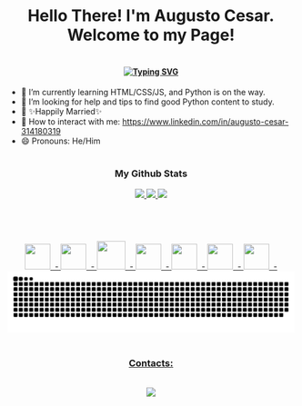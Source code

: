 <h1 align="center">Hello There! I'm Augusto Cesar. <br> Welcome to my Page! </h1>

# <h4 align="center">[![Typing SVG](https://readme-typing-svg.herokuapp.com?color=%23F7F6F7&lines=I+accept+constructive+opinions;To+improve+myself+as+a+Developer)](https://git.io/typing-svg)</h4>


- 🌱 I’m currently learning HTML/CSS/JS, and Python is on the way.
- 📌 I’m looking for help and tips to find good Python content to study.
- 💍 ✨Happily Married✨
- 💌 How to interact with me: https://www.linkedin.com/in/augusto-cesar-314180319
- 😄 Pronouns: He/Him

# <h3 align="center">My Github Stats</h3>
  
<div align="center">
<a href="https://github.com/Taynara-Veloso">
<img height="190em" src="https://github-readme-stats.vercel.app/api?username=SrKaesarac&show_icons=true&theme=radical&hide_border=true&include_all_commits=true&count_private=true"/>
<img height="190em" src="https://github-readme-stats.vercel.app/api/top-langs/?username=SrKaesarac&layout=compact&hide_border=true&langs_count=7&theme=radical"/>  
<img height="190em" src="https://github-readme-streak-stats.herokuapp.com/?user=SrKaesarac&layout=compact&theme=radical&hide_border=true"/>
</div>
  
# <h3 align="center"></h3><br>
<div align="center" style="display: inline_block"><br>
  <img height="45px" width="45px" src="https://cdn.jsdelivr.net/gh/devicons/devicon/icons/csharp/csharp-original.svg" /> 	&nbsp;&#45;
  <img height="45px" width="45px" src="https://cdn.jsdelivr.net/gh/devicons/devicon/icons/dotnetcore/dotnetcore-original.svg" /> &nbsp;&#45;
  <img height="50px" width="50px" src="https://cdn.jsdelivr.net/gh/devicons/devicon@latest/icons/nodejs/nodejs-plain-wordmark.svg" /> &nbsp;&#45;
  <img height="45px" width="45px" src="https://cdn.jsdelivr.net/gh/devicons/devicon/icons/javascript/javascript-plain.svg" /> 	&nbsp;&#45;
  <img height="45px" width="45px" src="https://cdn.jsdelivr.net/gh/devicons/devicon/icons/typescript/typescript-original.svg" /> 	&nbsp;&#45;
  <img height="45px" width="45px" src="https://cdn.jsdelivr.net/gh/devicons/devicon/icons/html5/html5-original.svg" /> &nbsp;&#45;
  <img height="45px" width="45px" src="https://cdn.jsdelivr.net/gh/devicons/devicon/icons/css3/css3-original.svg" /> &nbsp;&#45;
</div>

<picture>
  <source
    media="(prefers-color-scheme: dark)"
    srcset="https://raw.githubusercontent.com/platane/snk/output/github-contribution-grid-snake-dark.svg"
  />
  <img
    alt="github contribution grid snake animation"
    src="https://raw.githubusercontent.com/platane/snk/output/github-contribution-grid-snake.svg"
  />
</picture>

# <h3 align="center">Contacts:</h3><br>

<div align="center">
<a href="https://www.linkedin.com/in/augusto-cesar-314180319/" target="_blank"><img src="https://img.shields.io/badge/-LinkedIn-%230077B5?style=for-the-badge&logo=linkedin&logoColor=white" target="_blank"></a> 
</div>

